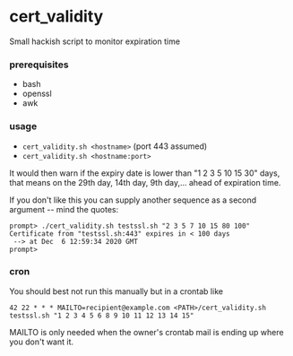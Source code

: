 # cert_validity
Small hackish script to monitor expiration time

### prerequisites
* bash
* openssl 
* awk

### usage

* ``cert_validity.sh <hostname>`` (port 443 assumed)
* ``cert_validity.sh <hostname:port>``

It would then warn if the expiry date is lower than "1 2 3 5 10 15 30" days, that means on the 29th day, 14th day, 9th day,... ahead of expiration time.

If you don't like this you can supply another sequence as a second argument -- mind the quotes:

```
prompt> ./cert_validity.sh testssl.sh "2 3 5 7 10 15 80 100"
Certificate from "testssl.sh:443" expires in < 100 days
 --> at Dec  6 12:59:34 2020 GMT
prompt> 
```

### cron
You should best not run this manually but in a crontab like

```
42 22 * * * MAILTO=recipient@example.com <PATH>/cert_validity.sh testssl.sh "1 2 3 4 5 6 8 9 10 11 12 13 14 15"
```

MAILTO is only needed when the owner's crontab mail is ending up where you don't want it.
